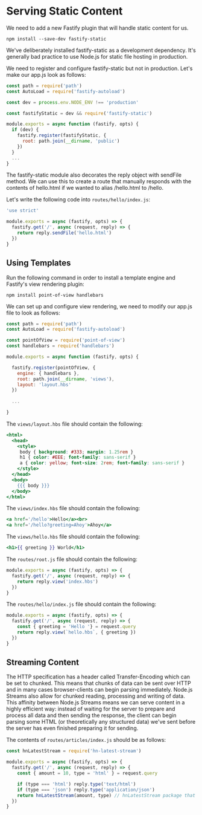 # Serving Static Content
We need to add a new Fastify plugin that will handle static content for us.

```
npm install --save-dev fastify-static
```
We've deliberately installed fastify-static as a development dependency. It's generally bad practice to use Node.js for static file hosting in production.

We need to register and configure fastify-static but not in production. Let's make our app.js look as follows:

```js
const path = require('path')
const AutoLoad = require('fastify-autoload')

const dev = process.env.NODE_ENV !== 'production'

const fastifyStatic = dev && require('fastify-static')

module.exports = async function (fastify, opts) {
  if (dev) {
    fastify.register(fastifyStatic, {
      root: path.join(__dirname, 'public')
    })
  }
  ...
}
```

The fastify-static module also decorates the reply object with sendFile method. We can use this to create a route that manually responds with the contents of hello.html if we wanted to alias /hello.html to /hello.

Let's write the following code into `routes/hello/index.js`:

```js
'use strict'

module.exports = async (fastify, opts) => {
  fastify.get('/', async (request, reply) => {
    return reply.sendFile('hello.html')
  })
}
```

## Using Templates
Run the following command in order to install a template engine and Fastify's view rendering plugin:
```
npm install point-of-view handlebars
```

We can set up and configure view rendering, we need to modify our app.js file to look as follows:

```js
const path = require('path')
const AutoLoad = require('fastify-autoload')

const pointOfView = require('point-of-view')
const handlebars = require('handlebars')

module.exports = async function (fastify, opts) {

  fastify.register(pointOfView, {
    engine: { handlebars },
    root: path.join(__dirname, 'views'),
    layout: 'layout.hbs'
  })
  
  ...

}
```

The `views/layout.hbs` file should contain the following:
```hbs
<html>
  <head>
    <style>
     body { background: #333; margin: 1.25rem }
     h1 { color: #EEE; font-family: sans-serif }
     a { color: yellow; font-size: 2rem; font-family: sans-serif }
    </style>
  </head>
  <body>
    {{{ body }}}
  </body>
</html>
```

The `views/index.hbs` file should contain the following:
```hbs
<a href='/hello'>Hello</a><br>
<a href='/hello?greeting=Ahoy'>Ahoy</a>
```

The `views/hello.hbs` file should contain the following:
```hbs
<h1>{{ greeting }} World</h1>
```

The `routes/root.js` file should contain the following:

```js
module.exports = async (fastify, opts) => {
  fastify.get('/', async (request, reply) => {
    return reply.view('index.hbs')
  })
}
```

The `routes/hello/index.js` file should contain the following:

```js
module.exports = async (fastify, opts) => {
  fastify.get('/', async (request, reply) => {
    const { greeting = 'Hello '} = request.query
    return reply.view(`hello.hbs`, { greeting })
  })
}
```


## Streaming Content
The HTTP specification has a header called Transfer-Encoding which can be set to chunked. This means that chunks of data can be sent over HTTP and in many cases browser-clients can begin parsing immediately. Node.js Streams also allow for chunked reading, processing and writing of data. This affinity between Node.js Streams means we can serve content in a highly efficient way: instead of waiting for the server to prepare and process all data and then sending the response, the client can begin parsing some HTML (or theoretically any structured data) we've sent before the server has even finished preparing it for sending.

The contents of `routes/articles/index.js` should be as follows:

```js
const hnLatestStream = require('hn-latest-stream')

module.exports = async (fastify, opts) => {
  fastify.get('/', async (request, reply) => {
    const { amount = 10, type = 'html' } = request.query

    if (type === 'html') reply.type('text/html')
    if (type === 'json') reply.type('application/json')
    return hnLatestStream(amount, type) // hnLatestStream package that provides a stream of Hacker News content
  })
}
```